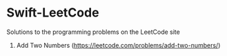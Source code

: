 # Swift-LeetCode
Solutions to the programming problems on the LeetCode site

1. Add Two Numbers (https://leetcode.com/problems/add-two-numbers/)
